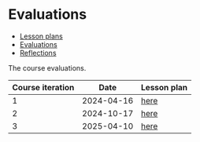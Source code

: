 # Evaluations

- [Lesson plans](../lesson_plans/README.md)
- [Evaluations](../evaluations/README.md)
- [Reflections](../reflections/README.md)

The course evaluations.

Course iteration|Date      |Lesson plan
----------------|----------|--------------------------
1               |2024-04-16|[here](20240416/README.md)
2               |2024-10-17|[here](20241017/README.md)
3               |2025-04-10|[here](20250410/README.md)
